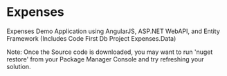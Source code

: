 # Expenses
Expenses Demo Application using AngularJS, ASP.NET WebAPI, and Entity Framework (Includes Code First Db Project Expenses.Data)

Note: Once the Source code is downloaded, you may want to run 'nuget restore' from your Package Manager Console and try refreshing your solution.
